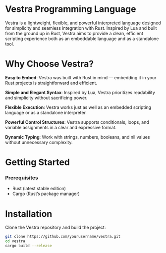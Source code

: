 # **Vestra Programming Language**

Vestra is a lightweight, flexible, and powerful interpreted language designed for simplicity and seamless integration with Rust. Inspired by Lua and built from the ground up in Rust, Vestra aims to provide a clean, efficient scripting experience both as an embeddable language and as a standalone tool.

# **Why Choose Vestra?**

**Easy to Embed**: Vestra was built with Rust in mind — embedding it in your Rust projects is straightforward and efficient.

**Simple and Elegant Syntax**: Inspired by Lua, Vestra prioritizes readability and simplicity without sacrificing power.

**Flexible Execution**: Vestra works just as well as an embedded scripting language or as a standalone interpreter.

**Powerful Control Structures**: Vestra supports conditionals, loops, and variable assignments in a clear and expressive format.

**Dynamic Typing**: Work with strings, numbers, booleans, and nil values without unnecessary complexity.

# **Getting Started**

### Prerequisites

- Rust (latest stable edition)
- Cargo (Rust’s package manager)

# **Installation**

Clone the Vestra repository and build the project:

```bash
git clone https://github.com/yourusername/vestra.git
cd vestra
cargo build --release

